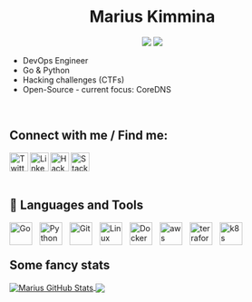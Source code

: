 <h1 align="center">Marius Kimmina</h1>
<p align="center">
    <a href="https://twitter.com/marius_kimmina" alt="Twitter">
        <img src="https://img.shields.io/badge/Twitter-1DA1F2?style=for-the-badge&logo=twitter&logoColor=white" /></a>
    <a href="https://linkedin.com/" alt="LinkedIn">
        <img src="https://img.shields.io/badge/LinkedIn-0077B5?style=for-the-badge&logo=linkedin&logoColor=white" /></a>
</p>


- DevOps Engineer
- Go & Python
- Hacking challenges (CTFs)
- Open-Source - current focus: CoreDNS

<br />

## Connect with me / Find me:
<a href="https://twitter.com/mariuskimmina" target="_blank">
  <img align="left" alt="Twitter" width="33" src="https://www.vectorlogo.zone/logos/twitter/twitter-tile.svg" />
</a>
<a href="https://linkedin.com/in/marius-kimmina-33a328201" target="_blank">
  <img align="left" alt="LinkedIN" width="33" src="https://www.vectorlogo.zone/logos/linkedin/linkedin-icon.svg" />
</a>
<a href="https://app.hackthebox.eu/profile/36525" target="_blank">
<img align="left" alt="HackTheBox" width="33" src="https://raw.githubusercontent.com/simple-icons/simple-icons/master/icons/hackthebox.svg" />
</a>
<a href="https://stackoverflow.com/users/13693791/mariuskimmina" target="_blank">
  <img align="left" alt="StackOverFlow" width="33" src="https://www.vectorlogo.zone/logos/stackoverflow/stackoverflow-icon.svg" />
</a>

<br />
<br />
<br />

## 🧰 Languages and Tools
<p align="left">
<img src="https://img.shields.io/badge/Go-00ADD8?style=for-the-badge&logo=go&logoColor=white" alt="Go" width="40" height="40" style="padding-right:10px;" align="left"/>
<img src="https://img.shields.io/badge/Python-14354C?style=for-the-badge&logo=python&logoColor=white" alt="Python" width="40" height="40" style="padding-right:10px;" align="left"/>
<img src="https://img.shields.io/badge/GIT-E44C30?style=for-the-badge&logo=git&logoColor=white" alt="Git" width="40" height="40" style="padding-right:10px;" align="left"/>
<img src="https://img.shields.io/badge/Linux-FCC624?style=for-the-badge&logo=linux&logoColor=black" alt="Linux" width="40" height="40" style="padding-right:10px;" align="left"/>
<img src="	https://img.shields.io/badge/docker-%230db7ed.svg?style=for-the-badge&logo=docker&logoColor=white" alt="Docker" width="40" height="40" style="padding-right:10px;" align="left"/>
<img src="https://img.shields.io/badge/Amazon_AWS-232F3E?style=for-the-badge&logo=amazon-aws&logoColor=white" alt="aws" width="40" height="40" style="padding-right:10px;" align="left"/>
<img src="https://img.shields.io/badge/terraform-%235835CC.svg?style=for-the-badge&logo=terraform&logoColor=white" alt="terraform" width="40" height="40" style="padding-right:10px;" align="left"/>
<img src="https://img.shields.io/badge/kubernetes-%23326ce5.svg?style=for-the-badge&logo=kubernetes&logoColor=white" alt="k8s" width="40" height="40" style="padding-right:10px;" align="left"/>
</p>

<br />


<br />

## Some fancy stats

<a href="https://github.com/mariuskimmina">
  <img align="center" src="https://github-readme-stats.vercel.app/api?username=mariuskimmina&show_icons=true&line_height=37&count_private=false&theme=dark&" alt="Marius GitHub Stats" />
</a>

<a href="https://github.com/mariuskimmina">
  <img align="center" src="https://github-readme-stats.vercel.app/api/top-langs/?username=mariuskimmina&hide=cmake,html&langs_count=4&line_height=37&theme=dark" />
</a>

<br />





[twitter]: https://twitter.com/Mindslave4
[linkedin]: https://linkedin.com/in/marius-kimmina-33a328201
[website]: https://blog.mksec.eu/
[hackthebox]: https://app.hackthebox.eu/profile/36525
[stackoverflow]: https://stackoverflow.com/users/13693791/mindslave?tab=profile
